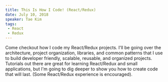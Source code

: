 ```yaml
---
title: This Is How I Code! (React/Redux)
date: July 10, 2018
speaker: Tae Kim
tags:
 - React
 - Redux
---
```


Come checkout how I code my React/Redux projects. I'll be going over the architecture, project organization, libraries, and common patterns that I use to build developer friendly, scalable, reusable, and organized projects. Tutorials out there are great for learning React/Redux and small applications, but I'm going to dig deeper to show you how to create code that will last. (Some React/Redux experience is encouraged).

